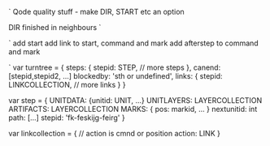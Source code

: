 `
Qode quality stuff - make DIR, START etc an option

DIR finished in neighbours
`



`
add start
add link to start, command and mark
add afterstep to command and mark

`
var turntree = {
  steps: {
    stepid: STEP,
    // more steps
  },
  canend: [stepid,stepid2, ...]
  blockedby: 'sth or undefined',
  links: {
    stepid: LINKCOLLECTION,
    // more links
  }
}

var step = {
  UNITDATA: {unitid: UNIT, ...}
  UNITLAYERS: LAYERCOLLECTION
  ARTIFACTS: LAYERCOLLECTION
  MARKS: { pos: markid, ... }
  nextunitid: int
  path: [...]
  stepid: 'fk-feskijg-feirg'
}


var linkcollection = { // action is cmnd or position
  action: LINK
}